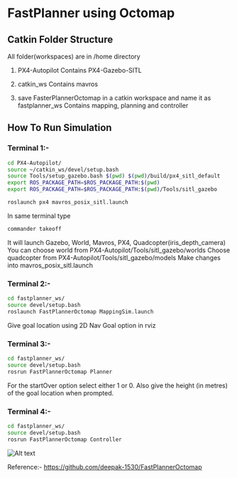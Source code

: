 # FastPlanner using Octomap 

## Catkin Folder Structure
All folder(workspaces) are in /home directory
1. PX4-Autopilot
  Contains PX4-Gazebo-SITL
  
2. catkin_ws
  Contains mavros
  
3. save FasterPlannerOctomap in a catkin workspace and name it as fastplanner_ws
  Contains mapping, planning and controller


## How To Run Simulation

### Terminal 1:-
```bash
cd PX4-Autopilot/
source ~/catkin_ws/devel/setup.bash
source Tools/setup_gazebo.bash $(pwd) $(pwd)/build/px4_sitl_default
export ROS_PACKAGE_PATH=$ROS_PACKAGE_PATH:$(pwd)
export ROS_PACKAGE_PATH=$ROS_PACKAGE_PATH:$(pwd)/Tools/sitl_gazebo

roslaunch px4 mavros_posix_sitl.launch
```

In same terminal type
```bash
commander takeoff
```

It will launch Gazebo, World, Mavros, PX4, Quadcopter(iris_depth_camera)
You can choose world from PX4-Autopilot/Tools/sitl_gazebo/worlds
Choose quadcopter from PX4-Autopilot/Tools/sitl_gazebo/models
Make changes into mavros_posix_sitl.launch

### Terminal 2:-
```bash
cd fastplanner_ws/
source devel/setup.bash
roslaunch FastPlannerOctomap MappingSim.launch
```
Give goal location using 2D Nav Goal option in rviz

### Terminal 3:-
```bash
cd fastplanner_ws/
source devel/setup.bash
rosrun FastPlannerOctomap Planner
```
For the startOver option select either 1 or 0.
Also give the height (in metres) of the goal location when prompted.

### Terminal 4:-
```bash
cd fastplanner_ws/
source devel/setup.bash
rosrun FastPlannerOctomap Controller
```

![Alt text](https://github.com/Garuda-IIITH-RRC/Octomap_FastPlanner_simulation/blob/main/fast_sim.gif)

Reference:- https://github.com/deepak-1530/FastPlannerOctomap
